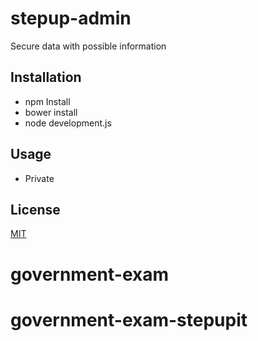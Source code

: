 # stepup-admin
Secure data with possible information

## Installation
- npm Install
- bower install
- node development.js

## Usage
- Private

## License
[MIT](https://choosealicense.com/licenses/mit/)
# government-exam
# government-exam-stepupit
